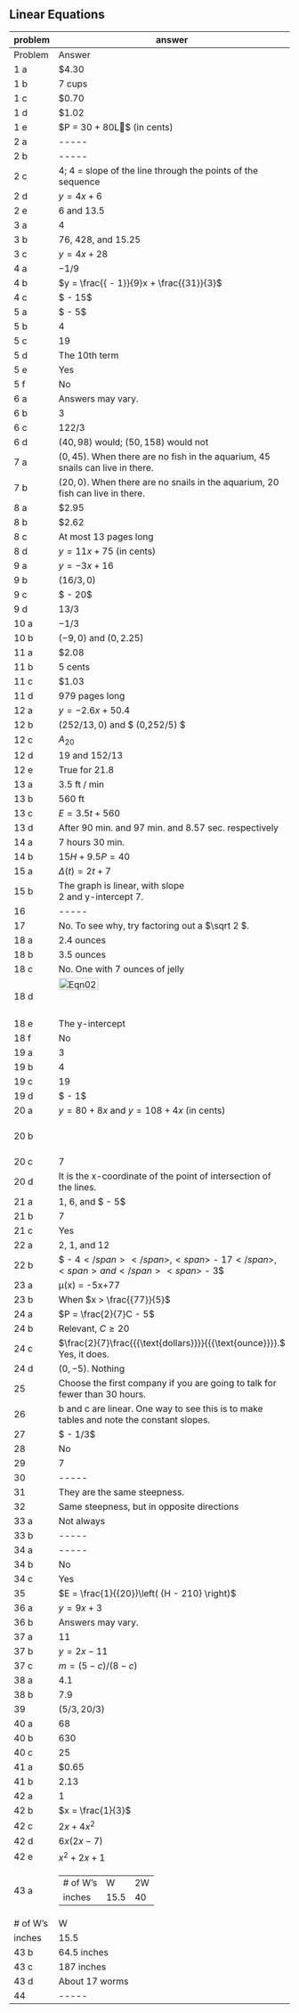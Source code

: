 
## Linear Equations


|problem|answer|
|-------|------|
|Problem|<span class="char-style-override-1">Answer</span>|
|1 a|\$4.30|
|1 b|7 cups|
|1 c|\$0.70|
|1 d|\$1.02|
|1 e|<span><span>$P = 30 + 80L$</span></span> (in cents)|
|2 a|-----|
|2 b|-----|
|2 c|4; 4 = slope of the line through the points of the sequence|
|2 d|<span><span>$y = 4x + 6$</span></span>|
|2 e|6 and 13.5|
|3 a|4|
|3 b|76, 428, and 15.25|
|3 c|<span><span>$y = 4x + 28$</span></span>|
|4 a|<span><span>${-1}/{9}$</span></span>|
|4 b|<span><span>$y = \frac{{ - 1}}{9}x + \frac{{31}}{3}$</span></span>|
|4 c|<span><span>$ - 15$</span></span>|
|5 a|<span><span>$ - 5$</span></span>|
|5 b|4|
|5 c|19|
|5 d|The 10<span class="char-style-override-2">th</span> term|
|5 e|Yes|
|5 f|No|
|6 a|Answers may vary.|
|6 b|3|
|6 c|<span><span>${122}/{3}$</span></span>|
|6 d|<span><span>$\left( {40,98} \right)$</span></span> would; <span>$\left( {50,158} \right)$</span> would not|
|7 a|<span>$(0, 45)$.</span> When there are no fish in the aquarium, 45 snails can live in there.|
|7 b|<span>$(20,0)$.</span> When there are no snails in the aquarium, 20 fish can live in there.|
|8 a|\$2.95|
|8 b|\$2.62|
|8 c|At most 13 pages long|
|8 d|<span><span>$y = 11x + 75$</span></span> (in cents)|
|9 a|<span><span>$y = - 3x + 16$</span></span>|
|9 b|<span><span>$( 16/3, 0)$</span></span>|
|9 c|<span><span>$ - 20$</span></span>|
|9 d|<span><span>${13}/3$</span></span>|
|10 a|<span><span>${ - 1}/3$</span></span>|
|10 b|<span>$(-9,0)$</span> and <span>$(0,2.25)$</span><br>|
|11 a|\$2.08|
|11 b|5 cents|
|11 c|\$1.03|
|11 d|979 pages long|
|12 a|<span><span>$y = - 2.6x + 50.4$</span></span>|
|12 b|<span><span>$({252/13} ,0)$</span></span> and <span>$ (0,252/5) $</span><br>|
|12 c|<span><span>$A_{20}$</span></span>|
|12 d|<span>$19$</span> <span>and</span> <span>$152/13$</span>|
|12 e|True for 21.8|
|13 a|3.5 ft / min|
|13 b|560 ft|
|13 c|<span><span>$E = 3.5t + 560$</span></span>|
|13 d|After 90 min. and 97 min. and 8.57 sec. respectively|
|14 a|7 hours 30 min.|
|14 b|<span><span>$15H + 9.5P = 40$</span></span>|
|15 a|<span><span>$\Delta (t) = 2t + 7$</span></span>|
|15 b|<span>The graph is linear, with slope <br></span><span>2 and </span><span class="char-style-override-3">y</span><span>-intercept 7.</span>|
|16|<span>-----</span>|
|17|<span>No. To see why, try factoring out a <span>$\sqrt 2 $</span>.</span>|
|18 a|2.4 ounces|
|18 b|3.5 ounces|
|18 c|No. <span class="char-style-override-4">One with 7 ounces of jelly</span>|
|18 d|<span><img class="image" width="71" height="22" src="9-Answers_9-8-11-PRINT-web-images/Eqn0297.eps" alt="Eqn0297.eps"></span><span><br><br><br></span>|
|18 e|The <span class="char-style-override-3">y</span>-intercept|
|18 f|No|
|19 a|3|
|19 b|4|
|19 c|19|
|19 d|<span><span>$ - 1$</span></span>|
|20 a|<span><span>$y = 80 + 8x$</span></span> and <span>$y = 108 + 4x$</span> (in cents)<br>|
|20 b|<br><br><br>|
|20 c|7|
|20 d|It is the <span class="char-style-override-3">x</span>-coordinate of the point of intersection of the lines.|
|21 a|1, 6, and <span>$ - 5$</span>|
|21 b|7|
|21 c|Yes|
|22 a|2, 1, and 12|
|22 b|<span><span>$ - 4$</span></span>, <span>$ - 17$</span>, <span>and</span> <span>$ - 3$</span>|
|23 a|µ(x) = -5x+77|
|23 b|<span>When</span> <span class="char-style-override-5"><span>$x > \frac{{77}}{5}$</span></span>|
|24 a|<span><span>$P = \frac{2}{7}C - 5$</span></span><span><br></span>|
|24 b|<span>Relevant,</span> <span><span>$C \geqslant 20$</span></span>|
|24 c|<span><span>$\frac{2}{7}\frac{{{\text{dollars}}}}{{{\text{ounce}}}}.$</span></span><span> Yes, it does.</span><br>|
|24 d|<span><span>$\left( {0, - 5} \right)$</span></span>. Nothing<br>|
|25|Choose the first company if you are going to talk for fewer than 30 hours.|
|26|b and c are linear. One way to see this is to make tables and note the constant slopes.|
|27|<span><span>$ - 1/3$</span></span>|
|28|No|
|29|7|
|30|-----|
|31|They are the same steepness.|
|32|Same steepness, but in opposite directions|
|33 a|Not always|
|33 b|-----|
|34 a|-----|
|34 b|No|
|34 c|Yes|
|35|<span><span>$E = \frac{1}{{20}}\left( {H - 210} \right)$</span></span>|
|36 a|<span><span>$y = 9x + 3$</span></span>|
|36 b|<span>Answers may vary.</span>|
|37 a|<span>11</span>|
|37 b|<span><span>$y = 2x - 11$</span></span>|
|37 c|<span><span>$m = (5 - c)/(8 - c)$</span></span>|
|38 a|4.1|
|38 b|7.9|
|39|<span><span>$(5/3, 20/3)$</span></span>|
|40 a|68|
|40 b|630|
|40 c|25|
|41 a|\$0.65|
|41 b|2.13|
|42 a|1|
|42 b|<span>$x = \frac{1}{3}$</span>|
|42 c|<span><span>$2x + 4{x^2}$</span></span>|
|42 d|<span><span>$6x(2x - 7)$</span></span>|
|42 e|<span>$x^2 + 2x+1$</span>|
|43 a|<table id="table-2" class="Basic-Table"> <tbody> <tr> <td> # of W’s </td> <td> W </td> <td> 2W </td> </tr> <tr> <td> inches </td> <td> 15.5 </td> <td> 40 </td> </tr> </tbody> </table>|
|# of W’s|W|
|inches|15.5|
|43 b|64.5 inches|
|43 c|187 inches|
|43 d|About 17 worms|
|44|-----|
